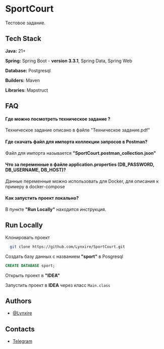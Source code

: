 
# SportCourt

Тестовое задание.


## Tech Stack
**Java:** 21+

**Spring:** Spring Boot - **version 3.3.1**, Spring Data, Spring Web

**Database:** Postgresql

**Builders:** Maven

**Libraries**: Mapstruct



## FAQ

#### Где можно посмотреть техническое задание ?
Техническое задание описано в файле "Техническое задание.pdf"

#### Где скачать файл для импорта коллекции запросов в Postman?
Файл для импорта называется **"SportCourt.postman_collection.json"**

#### Что за переменные в файле application.properties (DB_PASSWORD, DB_USERNAME, DB_HOST)?
Данные переменные можно использовать для Docker, для описания к примеру в docker-compose

#### Как запустить проект локально?

В пункте **"Run Locally"** находится инструкция.


## Run Locally

Клонировать проект

```bash
  git clone https://github.com/Lynxire/SportCourt.git
```

Создать базу данных с названием **"sport"** в Posgresql

```sql
CREATE DATABASE sport;
```

Открыть проект в **"IDEA"**

Запустить проект в **IDEA** через класс ``Main.class``


## Authors

- [@Lynxire](https://github.com/Lynxire)
## Contacts
- [Telegram](https://t.me/terabu)


